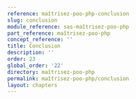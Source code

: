 ```yaml
---
reference: maîtrisez-poo-php-conclusion
slug: conclusion
module_reference: sas-maîtrisez-poo-php
part_reference: maîtrisez-poo-php
concept_reference: ''
title: Conclusion
description: ''
order: 23
global_order: '22'
directory: maîtrisez-poo-php
permalink: maîtrisez-poo-php/conclusion
layout: chapters
---
```

